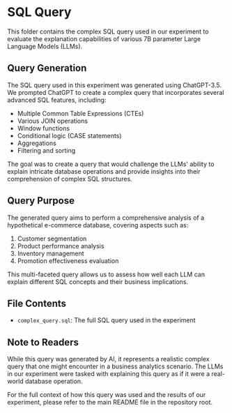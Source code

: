 # SQL Query

This folder contains the complex SQL query used in our experiment to evaluate the explanation capabilities of various 7B parameter Large Language Models (LLMs).

## Query Generation

The SQL query used in this experiment was generated using ChatGPT-3.5. We prompted ChatGPT to create a complex query that incorporates several advanced SQL features, including:

- Multiple Common Table Expressions (CTEs)
- Various JOIN operations
- Window functions
- Conditional logic (CASE statements)
- Aggregations
- Filtering and sorting

The goal was to create a query that would challenge the LLMs' ability to explain intricate database operations and provide insights into their comprehension of complex SQL structures.

## Query Purpose

The generated query aims to perform a comprehensive analysis of a hypothetical e-commerce database, covering aspects such as:

1. Customer segmentation
2. Product performance analysis
3. Inventory management
4. Promotion effectiveness evaluation

This multi-faceted query allows us to assess how well each LLM can explain different SQL concepts and their business implications.

## File Contents

- `complex_query.sql`: The full SQL query used in the experiment

## Note to Readers

While this query was generated by AI, it represents a realistic complex query that one might encounter in a business analytics scenario. The LLMs in our experiment were tasked with explaining this query as if it were a real-world database operation.

For the full context of how this query was used and the results of our experiment, please refer to the main README file in the repository root.
